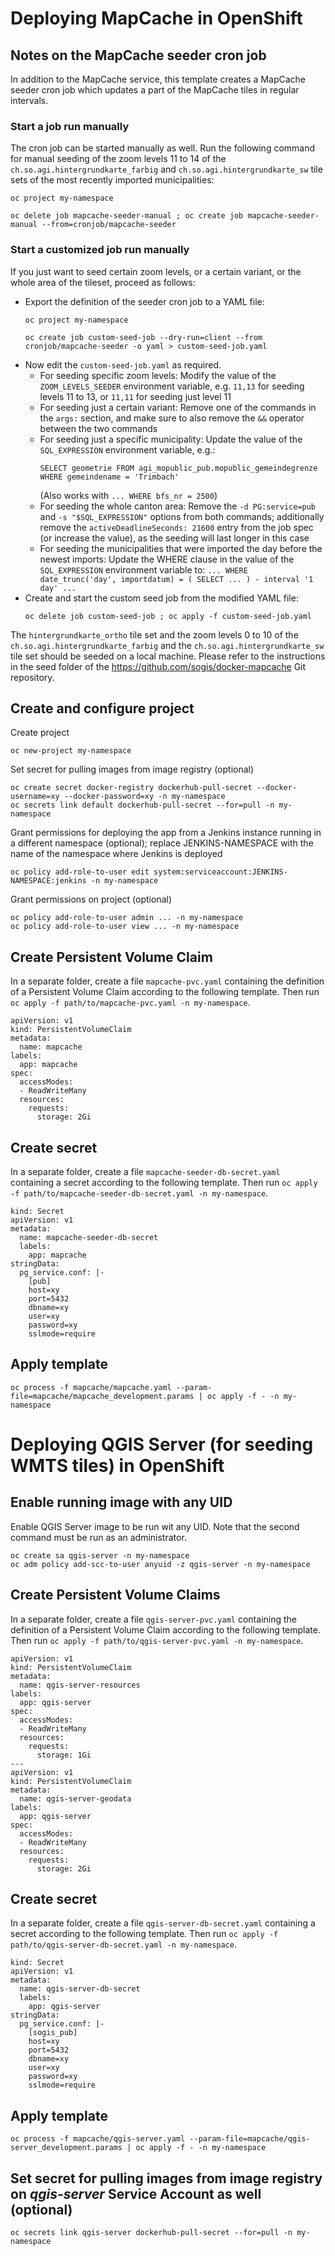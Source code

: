 # Deploying MapCache in OpenShift

## Notes on the MapCache seeder cron job

In addition to the MapCache service,
this template creates a MapCache seeder cron job
which updates a part of the MapCache tiles in regular intervals.

### Start a job run manually

The cron job can be started manually as well.
Run the following command
for manual seeding of the zoom levels 11 to 14
of the `ch.so.agi.hintergrundkarte_farbig`
and `ch.so.agi.hintergrundkarte_sw` tile sets
of the most recently imported municipalities:

```
oc project my-namespace
```
```
oc delete job mapcache-seeder-manual ; oc create job mapcache-seeder-manual --from=cronjob/mapcache-seeder
```

### Start a customized job run manually

If you just want to seed certain zoom levels,
or a certain variant, or the whole area of the tileset,
proceed as follows:

* Export the definition of the seeder cron job to a YAML file:
  ```
  oc project my-namespace
  ```
  ```
  oc create job custom-seed-job --dry-run=client --from cronjob/mapcache-seeder -o yaml > custom-seed-job.yaml
  ```
* Now edit the `custom-seed-job.yaml` as required.
  * For seeding specific zoom levels:
    Modify the value of the `ZOOM_LEVELS_SEEDER` environment variable,
    e.g. `11,13` for seeding levels 11 to 13,
    or `11,11` for seeding just level 11
  * For seeding just a certain variant:
    Remove one of the commands in the `args:` section,
    and make sure to also remove the `&&` operator between the two commands
  * For seeding just a specific municipality:
    Update the value of the `SQL_EXPRESSION` environment variable, e.g.:
    ```
    SELECT geometrie FROM agi_mopublic_pub.mopublic_gemeindegrenze WHERE gemeindename = 'Trimbach'
    ```
    (Also works with `... WHERE bfs_nr = 2500`)
  * For seeding the whole canton area:
    Remove the `-d PG:service=pub` and `-s "$SQL_EXPRESSION"` options
    from both commands;
    additionally remove the `activeDeadlineSeconds: 21600` entry
    from the job spec (or increase the value),
    as the seeding will last longer in this case
  * For seeding the municipalities that were imported
    the day before the newest imports:
    Update the WHERE clause
    in the value of the `SQL_EXPRESSION` environment variable to:
    `... WHERE date_trunc('day', importdatum) = ( SELECT ... ) - interval '1 day' ...`
* Create and start the custom seed job from the modified YAML file:
  ```
  oc delete job custom-seed-job ; oc apply -f custom-seed-job.yaml
  ```

The `hintergrundkarte_ortho` tile set and the zoom levels 0 to 10
of the `ch.so.agi.hintergrundkarte_farbig` and the `ch.so.agi.hintergrundkarte_sw` tile set
should be seeded on a local machine.
Please refer to the instructions in the seed folder of the
https://github.com/sogis/docker-mapcache Git repository.

## Create and configure project

Create project
```
oc new-project my-namespace
```

Set secret for pulling images from image registry (optional)
```
oc create secret docker-registry dockerhub-pull-secret --docker-username=xy --docker-password=xy -n my-namespace
oc secrets link default dockerhub-pull-secret --for=pull -n my-namespace
```

Grant permissions for deploying the app
from a Jenkins instance running in a different namespace (optional);
replace JENKINS-NAMESPACE with the name of the namespace
where Jenkins is deployed
```
oc policy add-role-to-user edit system:serviceaccount:JENKINS-NAMESPACE:jenkins -n my-namespace
```

Grant permissions on project (optional)
```
oc policy add-role-to-user admin ... -n my-namespace
oc policy add-role-to-user view ... -n my-namespace
```

## Create Persistent Volume Claim

In a separate folder, create a file `mapcache-pvc.yaml`
containing the definition of a Persistent Volume Claim
according to the following template.
Then run `oc apply -f path/to/mapcache-pvc.yaml -n my-namespace`.

```
apiVersion: v1
kind: PersistentVolumeClaim
metadata:
  name: mapcache
labels:
  app: mapcache
spec:
  accessModes:
  - ReadWriteMany
  resources:
    requests:
      storage: 2Gi
```

## Create secret

In a separate folder, create a file `mapcache-seeder-db-secret.yaml`
containing a secret according to the following template.
Then run `oc apply -f path/to/mapcache-seeder-db-secret.yaml -n my-namespace`.

```
kind: Secret
apiVersion: v1
metadata:
  name: mapcache-seeder-db-secret
  labels:
    app: mapcache
stringData:
  pg_service.conf: |-
    [pub]
    host=xy
    port=5432
    dbname=xy
    user=xy
    password=xy
    sslmode=require
```

## Apply template

```
oc process -f mapcache/mapcache.yaml --param-file=mapcache/mapcache_development.params | oc apply -f - -n my-namespace
```


# Deploying QGIS Server (for seeding WMTS tiles) in OpenShift

## Enable running image with any UID

Enable QGIS Server image to be run wit any UID.
Note that the second command must be run as an administrator.
```
oc create sa qgis-server -n my-namespace
oc adm policy add-scc-to-user anyuid -z qgis-server -n my-namespace
```

## Create Persistent Volume Claims

In a separate folder, create a file `qgis-server-pvc.yaml`
containing the definition of a Persistent Volume Claim
according to the following template.
Then run `oc apply -f path/to/qgis-server-pvc.yaml -n my-namespace`.

```
apiVersion: v1
kind: PersistentVolumeClaim
metadata:
  name: qgis-server-resources
labels:
  app: qgis-server
spec:
  accessModes:
  - ReadWriteMany
  resources:
    requests:
      storage: 1Gi
---
apiVersion: v1
kind: PersistentVolumeClaim
metadata:
  name: qgis-server-geodata
labels:
  app: qgis-server
spec:
  accessModes:
  - ReadWriteMany
  resources:
    requests:
      storage: 2Gi
```


## Create secret

In a separate folder, create a file `qgis-server-db-secret.yaml`
containing a secret according to the following template.
Then run `oc apply -f path/to/qgis-server-db-secret.yaml -n my-namespace`.

```
kind: Secret
apiVersion: v1
metadata:
  name: qgis-server-db-secret
  labels:
    app: qgis-server
stringData:
  pg_service.conf: |-
    [sogis_pub]
    host=xy
    port=5432
    dbname=xy
    user=xy
    password=xy
    sslmode=require
```

## Apply template

```
oc process -f mapcache/qgis-server.yaml --param-file=mapcache/qgis-server_development.params | oc apply -f - -n my-namespace
```

## Set secret for pulling images from image registry on _qgis-server_ Service Account as well (optional)

```
oc secrets link qgis-server dockerhub-pull-secret --for=pull -n my-namespace
```
